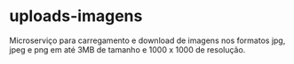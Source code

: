 # uploads-imagens
Microserviço para carregamento e download de imagens nos formatos jpg, jpeg e png em até 3MB de tamanho e 1000 x 1000 de resolução.
